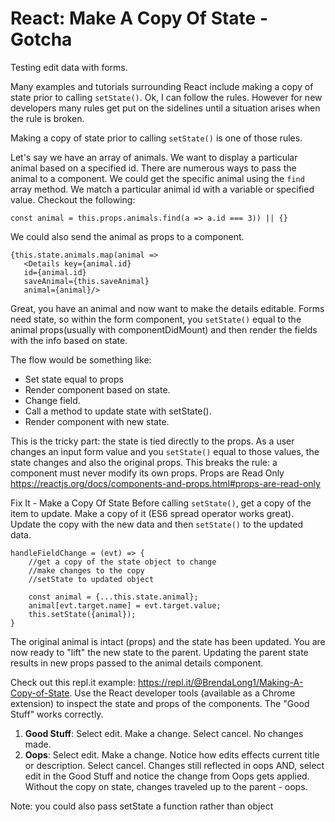 # React: Make A Copy Of State - Gotcha
Testing edit data with forms.

Many examples and tutorials surrounding React include making a copy of state prior to calling `setState()`. Ok, I can follow the rules. However for new developers many rules get put on the sidelines until a situation arises when the rule is broken.

Making a copy of state prior to calling `setState()` is one of those rules.

Let's say we have an array of animals. We want to display a particular animal based on a specified id. There are numerous ways to pass the animal to a component. We could get the specific animal using the `find` array method. We match a particular animal id with a variable or specified value. Checkout the following:

```
const animal = this.props.animals.find(a => a.id === 3)) || {}
```

We could also send the animal as props to a component.

```
{this.state.animals.map(animal =>
   <Details key={animal.id}
   id={animal.id}
   saveAnimal={this.saveAnimal}
   animal={animal}/>
```

Great, you have an animal and now want to make the details editable. Forms need state, so within the form component, you `setState()` equal to the animal props(usually with componentDidMount) and then render the fields with the info based on state.

The flow would be something like:
* Set state equal to props
* Render component based on state.
* Change field.
* Call a method to update state with setState().
* Render component with new state.

This is the tricky part: the state is tied directly to the props. As a user changes an input form value and you `setState()` equal to those values, the state changes and also the original props. This breaks the rule: a component must never modify its own props.
Props are Read Only https://reactjs.org/docs/components-and-props.html#props-are-read-only

Fix It - Make a Copy Of State
Before calling `setState()`, get a copy of the item to update. Make a copy of it (ES6 spread operator works great). Update the copy with the new data and then `setState()` to the updated data.

```
handleFieldChange = (evt) => {
    //get a copy of the state object to change
    //make changes to the copy
    //setState to updated object

    const animal = {...this.state.animal};
    animal[evt.target.name] = evt.target.value;
    this.setState({animal});
}
```

The original animal is intact (props) and the state has been updated. You are now ready to "lift" the new state to the parent. Updating the parent state results in new props passed to the animal details component.

Check out this repl.it example: https://repl.it/@BrendaLong1/Making-A-Copy-of-State. Use the React developer tools (available as a Chrome extension) to inspect the state and props of the components. The "Good Stuff" works correctly.
1. **Good Stuff**: Select edit. Make a change. Select cancel. No changes made.
2. **Oops**: Select edit. Make a change. Notice how edits effects current title or description. Select cancel. Changes still reflected in oops AND, select edit in the Good Stuff and notice the change from Oops gets applied. Without the copy on state, changes traveled up to the parent - oops.


Note: you could also pass setState a function rather than object
